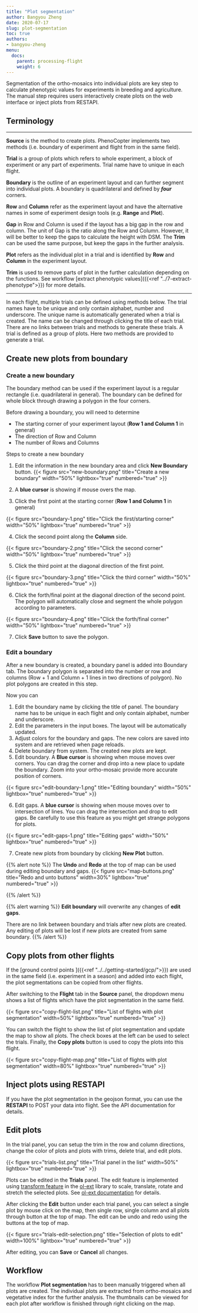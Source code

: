 ```yaml
---
title: "Plot segmentation"
author: Bangyou Zheng
date: 2020-07-17
slug: plot-segmentation
toc: true
authors:
- bangyou-zheng
menu:
  docs:
    parent: processing-flight
    weight: 6
---
```


Segmentation of the ortho-mosaics into individual plots are key step to calculate phenotypic values for experiments in breeding and agriculture. The manual step requires users interactively create plots on the web interface or inject plots from RESTAPI. 

## Terminology

---

**Source** is the method to create plots. PhenoCopter implements two methods (i.e. boundary of experiment and flight from in the same field).

**Trial** is a group of plots which refers to whole experiment, a block of experiment or any part of experiments. Trial name have to unique in each flight.

**Boundary** is the outline of an experiment layout and can further segment into individual plots. A boundary is quadrilateral and defined by ***four*** corners. 

**Row** and **Column** refer as the experiment layout and have the alternative names in some of experiment design tools (e.g. **Range** and **Plot**). 

**Gap** in Row and Column is used if the layout has a big gap in the row and column. The unit of Gap is the ratio along the Row and Column. However, it will be better to keep the gaps to calculate the height with DSM. The **Trim** can be used the same purpose, but keep the gaps in the further analysis.

**Plot** refers as the individual plot in a trial and is identified by **Row** and **Column** in the experiment layout.  

**Trim** is used to remove parts of plot in the further calculation depending on the functions. See workflow [extract phenotypic values]({{<ref "../7-extract-phenotype">}}) for more details. 

---

In each flight, multiple trials can be defined using methods below. The trial names have to be unique and only contain alphabet, number and underscore. The unique name is automatically generated when a trial is created. The name can be changed through clicking the title of each trial. There are no links between trials and methods to generate these trials.
A trial is defined as a group of plots. Here two methods are provided to generate a trial.


## Create new plots from boundary

### Create a new boundary

The boundary method can be used if the experiment layout is a regular rectangle (i.e. quadrilateral in general). The boundary can be defined for whole block through drawing a polygon in the four corners.

Before drawing a boundary, you will need to determine

* The starting corner of your experiment layout (**Row 1 and Column 1** in general)
* The direction of Row and Column
* The number of Rows and Columns

Steps to create a new boundary

1. Edit the information in the new boundary area and click **New Boundary** button. 
{{< figure src="new-boundary.png" title="Create a new boundary" width="50%" lightbox="true" numbered="true" >}}

2. A **blue cursor** is showing if mouse overs the map.
3. Click the first point at the starting corner (**Row 1 and Column 1** in general)

{{< figure src="boundary-1.png" title="Click the first/starting corner" width="50%" lightbox="true" numbered="true" >}}

4. Click the second point along the **Column** side. 

{{< figure src="boundary-2.png" title="Click the second corner" width="50%" lightbox="true" numbered="true" >}}

5. Click the third point at the diagonal direction of the first point.

{{< figure src="boundary-3.png" title="Click the third corner" width="50%" lightbox="true" numbered="true" >}}

6. Click the forth/final point at the diagonal direction of the second point. The polygon will automatically close and segment the whole polygon according to parameters.

{{< figure src="boundary-4.png" title="Click the forth/final corner" width="50%" lightbox="true" numbered="true" >}}

7. Click **Save** button to save the polygon. 

### Edit a boundary

After a new boundary is created, a boundary panel is added into Boundary tab. The boundary polygon is separated into the number or row and columns (Row + 1 and Column + 1 lines in two directions of polygon). No plot polygons are created in this step.

Now you can 

1. Edit the boundary name by clicking the title of panel. The boundary name has to be unique in each flight and only contain alphabet, number and underscore. 
2. Edit the parameters in the input boxes. The layout will be automatically updated. 
3. Adjust colors for the boundary and gaps. The new colors are saved into system and are retrieved when page reloads.
4. Delete boundary from system. The created new plots are kept.
5. Edit boundary. A **Blue cursor** is showing when mouse moves over corners. You can drag the corner and drop into a new place to update the boundary. Zoom into your ortho-mosaic provide more accurate position of corners. 

{{< figure src="edit-boundary-1.png" title="Editing boundary" width="50%" lightbox="true" numbered="true" >}}

6. Edit gaps. A **blue cursor** is showing when mouse moves over to intersection of lines. You can drag the intersection and drop to edit gaps. Be carefully to use this feature as you might get strange polygons for plots.

{{< figure src="edit-gaps-1.png" title="Editing gaps" width="50%" lightbox="true" numbered="true" >}}

7. Create new plots from boundary by clicking **New Plot** button. 


{{% alert note %}}
The **Undo** and **Redo** at the top of map can be used during editing boundary and gaps.
{{< figure src="map-buttons.png" title="Redo and unto buttons" width=30%" lightbox="true" numbered="true" >}}

{{% /alert %}}


{{% alert warning %}}
**Edit boundary** will overwrite any changes of **edit gaps**. 

There are no link between boundary and trials after new plots are created. Any editing of plots will be lost if new plots are created from same boundary.
{{% /alert %}}


## Copy plots from other flights

If the [ground control points ]({{<ref "../../getting-started/gcp/">}}) are used in the same field (i.e. experiment in a season) and added into each flight, the plot segmentations can be copied from other flights.

After switching to the **Flight** tab in the **Source** panel, the dropdown menu shows a list of flights which have the plot segmentation in the same field. 

{{< figure src="copy-flight-list.png" title="List of flights with plot segmentation" width=50%" lightbox="true" numbered="true" >}}

You can switch the flight to show the list of plot segmentation and update the map to show all plots. The check boxes at the left can be used to select the trials. Finally, the **Copy plots** button is used to copy the plots into this flight.

{{< figure src="copy-flight-map.png" title="List of flights with plot segmentation" width=80%" lightbox="true" numbered="true" >}}



## Inject plots using RESTAPI

If you have the plot segmentation in the geojson format, you can use the **RESTAPI** to POST your data into flight. See the API documentation for details.

## Edit plots

In the trial panel, you can setup the trim in the row and column directions, change the color of plots and plots with trims, delete trial, and edit plots. 

{{< figure src="trials-list.png" title="Trial panel in the list" width=50%" lightbox="true" numbered="true" >}}

Plots can be edited in the **Trials** panel. The edit feature is implemented using [transform feature](https://viglino.github.io/ol-ext/examples/interaction/map.interaction.transform.html) in the [ol-ext](https://viglino.github.io/ol-ext/index.html) library to scale, translate, rotate and stretch the selected plots. See [ol-ext documentation](https://viglino.github.io/ol-ext/examples/interaction/map.interaction.transform.html) for details.

After clicking the **Edit** button under each trial panel, you can select a single plot by mouse click on the map, then single row, single column and all plots through button at the top of map. The edit can be undo and redo using the buttons at the top of map.  

{{< figure src="trials-edit-selection.png" title="Selection of plots to edit" width=100%" lightbox="true" numbered="true" >}}

After editing, you can **Save** or **Cancel** all changes.


## Workflow
The workflow **Plot segmentation** has to been manually triggered when all plots are created. The individual plots are extracted from ortho-mosaics and vegetative index for the further analysis. The thumbnails can be viewed for each plot after workflow is finished through right clicking on the map.

